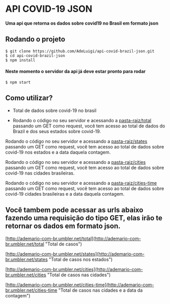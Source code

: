 # API COVID-19 JSON

**Uma api que retorna os dados sobre covid19 no Brasil em formato json**

## **Rodando o projeto**
```git
$ git clone https://github.com/AdeLuigi/api-covid-brazil-json.git
$ cd api-covid-brazil-json
$ npm install
```

#### Neste momento o servidor da api já deve estar pronto para rodar

```git
$ npm start
```

## Como utilizar?

* Total de dados sobre covid-19 no brasil


* Rodando o código no seu servidor e acessando a [pasta-raiz/total](http://ademario-com-br.umbler.net/total "Total de casos") passando um GET como request, você tem acesso ao total de dados do Brazil e dos seus estados sobre covid-19.


Rodando o código no seu servidor e acessando a [pasta-raiz/states](http://ademario-com-br.umbler.net/states "Total de casos nos estados") passando um GET como request, você tem acesso ao total de dados sobre covid-19 nos estados e a data daquela contagem.


Rodando o código no seu servidor e acessando a [pasta-raiz/cities](http://ademario-com-br.umbler.net/cities "Total de casos nas cidades") passando um GET como request, você tem acesso ao total de dados sobre covid-19 nas cidades brasileiras.


Rodando o código no seu servidor e acessando a [pasta-raiz/cities-time](http://ademario-com-br.umbler.net/cities-time "Total de casos nas cidades e a data da contagem") passando um GET como request, você tem acesso ao total de dados sobre covid-19 cidades brasileiras e a data daquela contagem.


## Você tambem pode acessar as urls abaixo fazendo uma requisição do tipo GET, elas irão te retornar os dados em formato json.
[http://ademario-com-br.umbler.net/total](http://ademario-com-br.umbler.net/total "Total de casos")


[http://ademario-com-br.umbler.net/states](http://ademario-com-br.umbler.net/states "Total de casos nos estados")


[http://ademario-com-br.umbler.net/cities](http://ademario-com-br.umbler.net/cities "Total de casos nas cidades")


[http://ademario-com-br.umbler.net/cities-time](http://ademario-com-br.umbler.net/cities-time "Total de casos nas cidades e a data da contagem")
